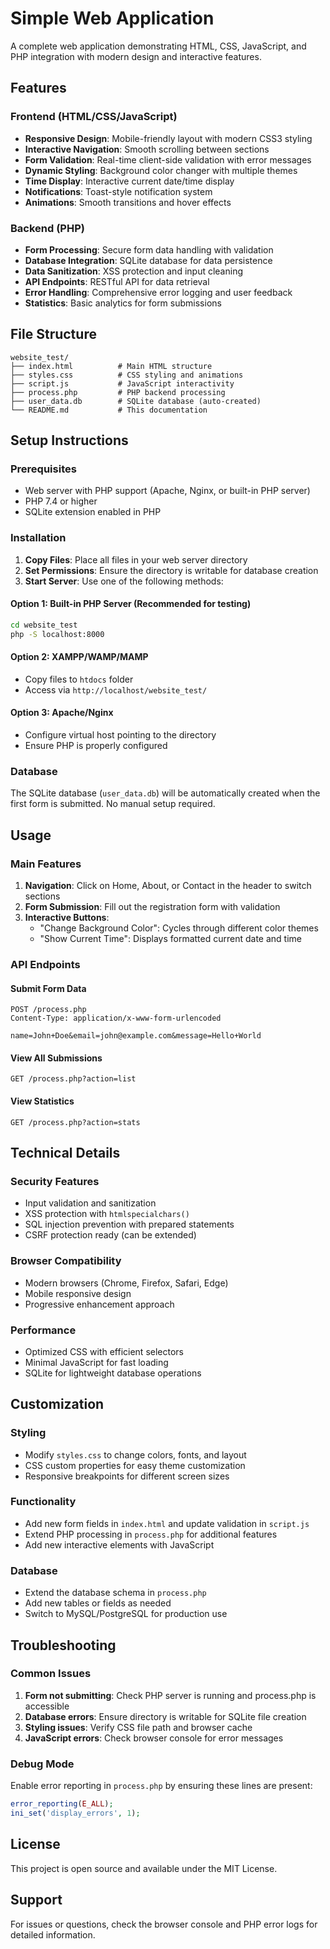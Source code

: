 # Simple Web Application

A complete web application demonstrating HTML, CSS, JavaScript, and PHP integration with modern design and interactive features.

## Features

### Frontend (HTML/CSS/JavaScript)
- **Responsive Design**: Mobile-friendly layout with modern CSS3 styling
- **Interactive Navigation**: Smooth scrolling between sections
- **Form Validation**: Real-time client-side validation with error messages
- **Dynamic Styling**: Background color changer with multiple themes
- **Time Display**: Interactive current date/time display
- **Notifications**: Toast-style notification system
- **Animations**: Smooth transitions and hover effects

### Backend (PHP)
- **Form Processing**: Secure form data handling with validation
- **Database Integration**: SQLite database for data persistence
- **Data Sanitization**: XSS protection and input cleaning
- **API Endpoints**: RESTful API for data retrieval
- **Error Handling**: Comprehensive error logging and user feedback
- **Statistics**: Basic analytics for form submissions

## File Structure

```
website_test/
├── index.html          # Main HTML structure
├── styles.css          # CSS styling and animations
├── script.js           # JavaScript interactivity
├── process.php         # PHP backend processing
├── user_data.db        # SQLite database (auto-created)
└── README.md           # This documentation
```

## Setup Instructions

### Prerequisites
- Web server with PHP support (Apache, Nginx, or built-in PHP server)
- PHP 7.4 or higher
- SQLite extension enabled in PHP

### Installation

1. **Copy Files**: Place all files in your web server directory
2. **Set Permissions**: Ensure the directory is writable for database creation
3. **Start Server**: Use one of the following methods:

#### Option 1: Built-in PHP Server (Recommended for testing)
```bash
cd website_test
php -S localhost:8000
```

#### Option 2: XAMPP/WAMP/MAMP
- Copy files to `htdocs` folder
- Access via `http://localhost/website_test/`

#### Option 3: Apache/Nginx
- Configure virtual host pointing to the directory
- Ensure PHP is properly configured

### Database
The SQLite database (`user_data.db`) will be automatically created when the first form is submitted. No manual setup required.

## Usage

### Main Features
1. **Navigation**: Click on Home, About, or Contact in the header to switch sections
2. **Form Submission**: Fill out the registration form with validation
3. **Interactive Buttons**: 
   - "Change Background Color": Cycles through different color themes
   - "Show Current Time": Displays formatted current date and time

### API Endpoints

#### Submit Form Data
```
POST /process.php
Content-Type: application/x-www-form-urlencoded

name=John+Doe&email=john@example.com&message=Hello+World
```

#### View All Submissions
```
GET /process.php?action=list
```

#### View Statistics
```
GET /process.php?action=stats
```

## Technical Details

### Security Features
- Input validation and sanitization
- XSS protection with `htmlspecialchars()`
- SQL injection prevention with prepared statements
- CSRF protection ready (can be extended)

### Browser Compatibility
- Modern browsers (Chrome, Firefox, Safari, Edge)
- Mobile responsive design
- Progressive enhancement approach

### Performance
- Optimized CSS with efficient selectors
- Minimal JavaScript for fast loading
- SQLite for lightweight database operations

## Customization

### Styling
- Modify `styles.css` to change colors, fonts, and layout
- CSS custom properties for easy theme customization
- Responsive breakpoints for different screen sizes

### Functionality
- Add new form fields in `index.html` and update validation in `script.js`
- Extend PHP processing in `process.php` for additional features
- Add new interactive elements with JavaScript

### Database
- Extend the database schema in `process.php`
- Add new tables or fields as needed
- Switch to MySQL/PostgreSQL for production use

## Troubleshooting

### Common Issues

1. **Form not submitting**: Check PHP server is running and process.php is accessible
2. **Database errors**: Ensure directory is writable for SQLite file creation
3. **Styling issues**: Verify CSS file path and browser cache
4. **JavaScript errors**: Check browser console for error messages

### Debug Mode
Enable error reporting in `process.php` by ensuring these lines are present:
```php
error_reporting(E_ALL);
ini_set('display_errors', 1);
```

## License
This project is open source and available under the MIT License.

## Support
For issues or questions, check the browser console and PHP error logs for detailed information.
